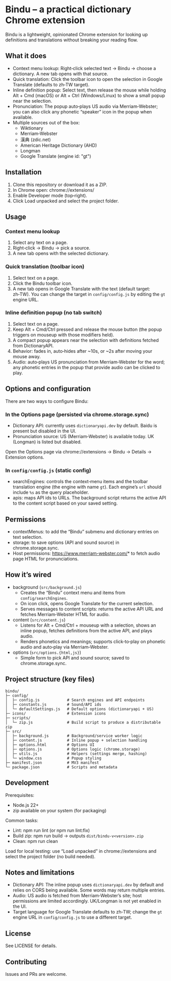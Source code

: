 # Bindu – a practical dictionary Chrome extension

Bindu is a lightweight, opinionated Chrome extension for looking up definitions and translations without breaking your reading flow.

## What it does

- Context menu lookup: Right‑click selected text → Bindu → choose a dictionary. A new tab opens with that source.
- Quick translation: Click the toolbar icon to open the selection in Google Translate (defaults to zh‑TW target).
- Inline definition popup: Select text, then release the mouse while holding Alt + Cmd (macOS) or Alt + Ctrl (Windows/Linux) to show a small popup near the selection.
- Pronunciation: The popup auto‑plays US audio via Merriam‑Webster; you can also click any phonetic “speaker” icon in the popup when available.
- Multiple sources out of the box:
  - Wiktionary
  - Merriam‑Webster
  - 漢典 (zdic.net)
  - American Heritage Dictionary (AHD)
  - Longman
  - Google Translate (engine id: "gt")

## Installation

1. Clone this repository or download it as a ZIP.
2. In Chrome open: chrome://extensions/
3. Enable Developer mode (top‑right).
4. Click Load unpacked and select the project folder.

## Usage

### Context menu lookup

1. Select any text on a page.
2. Right‑click → Bindu → pick a source.
3. A new tab opens with the selected dictionary.

### Quick translation (toolbar icon)

1. Select text on a page.
2. Click the Bindu toolbar icon.
3. A new tab opens in Google Translate with the text (default target: zh‑TW). You can change the target in `config/config.js` by editing the `gt` engine URL.

### Inline definition popup (no tab switch)

1. Select text on a page.
2. Keep Alt + Cmd/Ctrl pressed and release the mouse button (the popup triggers on mouseup with those modifiers held).
3. A compact popup appears near the selection with definitions fetched from DictionaryAPI.
4. Behavior: fades in, auto‑hides after ~10s, or ~2s after moving your mouse away.
5. Audio: auto‑plays US pronunciation from Merriam‑Webster for the word; any phonetic entries in the popup that provide audio can be clicked to play.

## Options and configuration

There are two ways to configure Bindu:

### In the Options page (persisted via chrome.storage.sync)

- Dictionary API: currently uses `dictionaryapi.dev` by default. Baidu is present but disabled in the UI.
- Pronunciation source: US (Merriam‑Webster) is available today. UK (Longman) is listed but disabled.

Open the Options page via chrome://extensions → Bindu → Details → Extension options.

### In `config/config.js` (static config)

- searchEngines: controls the context‑menu items and the toolbar translation engine (the engine with name `gt`). Each engine’s `url` should include `%s` as the query placeholder.
- apis: maps API ids to URLs. The background script returns the active API to the content script based on your saved setting.

## Permissions

- contextMenus: to add the “Bindu” submenu and dictionary entries on text selection.
- storage: to save options (API and sound source) in chrome.storage.sync.
- Host permissions: https://www.merriam-webster.com/* to fetch audio page HTML for pronunciations.

## How it’s wired

- background (`src/background.js`)
  - Creates the “Bindu” context menu and items from `config/searchEngines`.
  - On icon click, opens Google Translate for the current selection.
  - Serves messages to content scripts: returns the active API URL and fetches Merriam‑Webster HTML for audio.
- content (`src/content.js`)
  - Listens for Alt + Cmd/Ctrl + mouseup with a selection, shows an inline popup, fetches definitions from the active API, and plays audio.
  - Renders phonetics and meanings; supports click‑to‑play on phonetic audio and auto‑play via Merriam‑Webster.
- options (`src/options.{html,js}`)
  - Simple form to pick API and sound source; saved to chrome.storage.sync.

## Project structure (key files)

```
bindu/
├─ config/
│  ├─ config.js            # Search engines and API endpoints
│  ├─ constants.js         # Sound/API ids
│  └─ defaultSettings.js   # Default options (dictionaryapi + US)
├─ icons/                  # Extension icons
├─ scripts/
│  └─ zip.js               # Build script to produce a distributable zip
├─ src/
│  ├─ background.js        # Background/service worker logic
│  ├─ content.js           # Inline popup + selection handling
│  ├─ options.html         # Options UI
│  ├─ options.js           # Options logic (chrome.storage)
│  ├─ utils.js             # Helpers (settings merge, hashing)
│  └─ window.css           # Popup styling
├─ manifest.json           # MV3 manifest
└─ package.json            # Scripts and metadata
```

## Development

Prerequisites:

- Node.js 22+
- zip available on your system (for packaging)

Common tasks:

- Lint: npm run lint (or npm run lint:fix)
- Build zip: npm run build → outputs `dist/bindu-v<version>.zip`
- Clean: npm run clean

Load for local testing: use “Load unpacked” in chrome://extensions and select the project folder (no build needed).

## Notes and limitations

- Dictionary API: The inline popup uses `dictionaryapi.dev` by default and relies on CORS being available. Some words may return multiple entries.
- Audio: US audio is fetched from Merriam‑Webster’s site; host permissions are limited accordingly. UK/Longman is not yet enabled in the UI.
- Target language for Google Translate defaults to zh‑TW; change the `gt` engine URL in `config/config.js` to use a different target.

## License

See LICENSE for details.

## Contributing

Issues and PRs are welcome.
